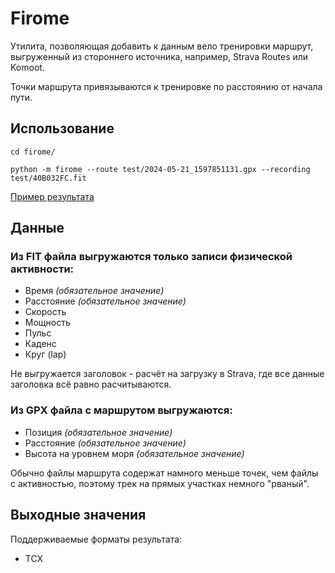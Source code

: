 # Firome

Утилита, позволяющая добавить к данным вело тренировки маршрут, 
выгруженный из стороннего источника, например, Strava Routes или Komoot.

Точки маршрута привязываются к тренировке по расстоянию от начала пути.

## Использование

```shell
cd firome/

python -m firome --route test/2024-05-21_1597851131.gpx --recording test/40B032FC.fit
```

[Пример результата](https://www.strava.com/activities/11471378450)

## Данные

### Из FIT файла выгружаются только записи физической активности: 

- Время _(обязательное значение)_
- Расстояние _(обязательное значение)_
- Скорость
- Мощность
- Пульс
- Каденс
- Круг (lap)

Не выгружается заголовок - расчёт на загрузку в Strava, где все данные заголовка всё равно расчитываются.

### Из GPX файла с маршрутом выгружаются:

- Позиция _(обязательное значение)_
- Расстояние _(обязательное значение)_
- Высота на уровнем моря _(обязательное значение)_

Обычно файлы маршрута содержат намного меньше точек, чем файлы с активностью, поэтому трек на прямых участках немного "рваный".

## Выходные значения

Поддерживаемые форматы результата:

- TCX
